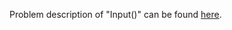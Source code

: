 Problem description of "Input()" can be found [here](https://www.hackerrank.com/challenges/input/problem?isFullScreen=true).
